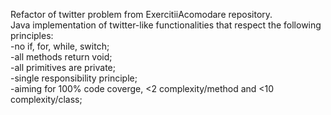Refactor of twitter problem from ExercitiiAcomodare repository. <br>
Java implementation of twitter-like functionalities that respect the following principles:<br>
  -no if, for, while, switch;<br>
  -all methods return void;<br>
  -all primitives are private;<br>
  -single responsibility principle;<br>
  -aiming for 100% code coverge, <2 complexity/method and <10 complexity/class;<br>
